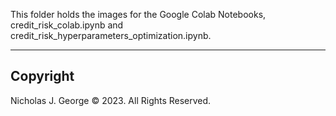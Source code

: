 This folder holds the images for the Google Colab Notebooks, credit_risk_colab.ipynb and credit_risk_hyperparameters_optimization.ipynb.

----

## Copyright

Nicholas J. George © 2023. All Rights Reserved.

